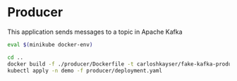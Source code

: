 # Producer

This application sends messages to a topic in Apache Kafka

```sh
eval $(minikube docker-env)

cd ..
docker build -f ./producer/Dockerfile -t carloshkayser/fake-kafka-producer:latest .
kubectl apply -n demo -f producer/deployment.yaml
```